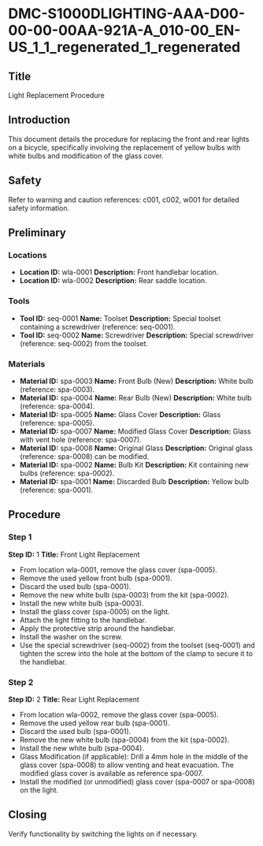 # DMC-S1000DLIGHTING-AAA-D00-00-00-00AA-921A-A_010-00_EN-US_1_1_regenerated_1_regenerated

## Title
Light Replacement Procedure

## Introduction
This document details the procedure for replacing the front and rear lights on a bicycle, specifically involving the replacement of yellow bulbs with white bulbs and modification of the glass cover.

## Safety
Refer to warning and caution references: <ref>c001</ref>, <ref>c002</ref>, <ref>w001</ref> for detailed safety information.

## Preliminary

### Locations
*   **Location ID:** wla-0001
    **Description:** Front handlebar location.
*   **Location ID:** wla-0002
    **Description:** Rear saddle location.

### Tools
*   **Tool ID:** seq-0001
    **Name:** Toolset
    **Description:** Special toolset containing a screwdriver (reference: <ref>seq-0001</ref>).
*   **Tool ID:** seq-0002
    **Name:** Screwdriver
    **Description:** Special screwdriver (reference: <ref>seq-0002</ref>) from the toolset.

### Materials
*   **Material ID:** spa-0003
    **Name:** Front Bulb (New)
    **Description:** White bulb (reference: <ref>spa-0003</ref>).
*   **Material ID:** spa-0004
    **Name:** Rear Bulb (New)
    **Description:** White bulb (reference: <ref>spa-0004</ref>).
*   **Material ID:** spa-0005
    **Name:** Glass Cover
    **Description:** Glass (reference: <ref>spa-0005</ref>).
*   **Material ID:** spa-0007
    **Name:** Modified Glass Cover
    **Description:** Glass with vent hole (reference: <ref>spa-0007</ref>).
*   **Material ID:** spa-0008
    **Name:** Original Glass
    **Description:** Original glass (reference: <ref>spa-0008</ref>) can be modified.
*   **Material ID:** spa-0002
    **Name:** Bulb Kit
    **Description:** Kit containing new bulbs (reference: <ref>spa-0002</ref>).
*   **Material ID:** spa-0001
    **Name:** Discarded Bulb
    **Description:** Yellow bulb (reference: <ref>spa-0001</ref>).

## Procedure

### Step 1
**Step ID:** 1
**Title:** Front Light Replacement

*   From location <ref>wla-0001</ref>, remove the glass cover (<ref>spa-0005</ref>).
*   Remove the used yellow front bulb (<ref>spa-0001</ref>).
*   Discard the used bulb (<ref>spa-0001</ref>).
*   Remove the new white bulb (<ref>spa-0003</ref>) from the kit (<ref>spa-0002</ref>).
*   Install the new white bulb (<ref>spa-0003</ref>).
*   Install the glass cover (<ref>spa-0005</ref>) on the light.
*   Attach the light fitting to the handlebar.
*   Apply the protective strip around the handlebar.
*   Install the washer on the screw.
*   Use the special screwdriver (<ref>seq-0002</ref>) from the toolset (<ref>seq-0001</ref>) and tighten the screw into the hole at the bottom of the clamp to secure it to the handlebar.

### Step 2
**Step ID:** 2
**Title:** Rear Light Replacement

*   From location <ref>wla-0002</ref>, remove the glass cover (<ref>spa-0005</ref>).
*   Remove the used yellow rear bulb (<ref>spa-0001</ref>).
*   Discard the used bulb (<ref>spa-0001</ref>).
*   Remove the new white bulb (<ref>spa-0004</ref>) from the kit (<ref>spa-0002</ref>).
*   Install the new white bulb (<ref>spa-0004</ref>).
*   Glass Modification (if applicable): Drill a 4mm hole in the middle of the glass cover (<ref>spa-0008</ref>) to allow venting and heat evacuation. The modified glass cover is available as reference <ref>spa-0007</ref>.
*   Install the modified (or unmodified) glass cover (<ref>spa-0007</ref> or <ref>spa-0008</ref>) on the light.

## Closing
Verify functionality by switching the lights on if necessary.